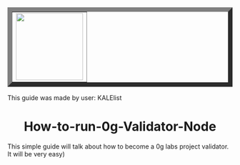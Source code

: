 
<table border=10 align=center>
  <tr>
    <td><img src="https://github.com/user-attachments/assets/da5331f5-f19a-418d-affc-a1dceaa24d12" width=150></td>
  </tr>
</table>

This guide was made by user: KALElist

<h1 align=center> How-to-run-0g-Validator-Node </h1>
This simple guide will talk about how to become a 0g labs project validator. It will be very easy)
